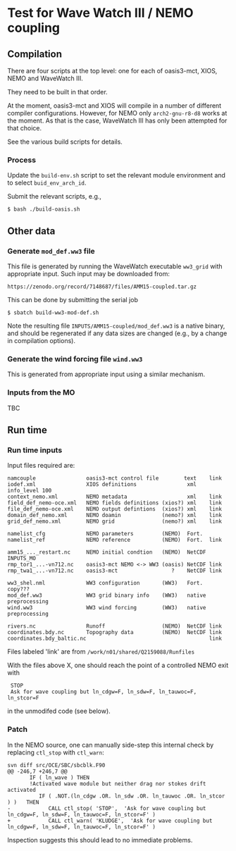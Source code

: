 # Test for Wave Watch III / NEMO coupling

## Compilation

There are four scripts at the top level: one for each of oasis3-mct, XIOS,
NEMO and WaveWatch III.

They need to be built in that order.

At the moment, oasis3-mct and XIOS will compile in a number of different
compiler configurations. However, for NEMO only `arch2-gnu-r8-d8` works
at the moment. As that is the case, WaveWatch III has only been attempted
for that choice.

See the various build scripts for details.

### Process

Update the `build-env.sh` script to set the relevant module environment
and to select `buid_env_arch_id`.

Submit the relevant scripts, e.g.,
```
$ bash ./build-oasis.sh
```

## Other data

### Generate `mod_def.ww3` file

This file is generated by running the WaveWatch executable `ww3_grid` with
appropriate input. Such input may be downloaded from:
```
https://zenodo.org/record/7148687/files/AMM15-coupled.tar.gz
```

This can be done by submitting the serial job
```
$ sbatch build-ww3-mod-def.sh
```
Note the resulting file `INPUTS/AMM15-coupled/mod_def.ww3` is a native
binary, and should be regenerated if any data sizes are changed (e.g.,
by a change in compilation options).

### Generate the wind forcing file `wind.ww3`

This is generated from appropriate input using a similar mechanism.

### Inputs from the MO

TBC

## Run time

### Run time inputs

Input files required are:
```
namcouple                oasis3-mct control file        text    link
iodef.xml                XIOS definitions                xml    info_level 100
context_nemo.xml         NEMO metadata                   xml    link
field_def_nemo-oce.xml   NEMO fields definitions (xios?) xml    link
file_def_nemo-oce.xml    NEMO output defintions  (xios?) xml    link
domain_def_nemo.xml      NEMO doamin             (nemo?) xml    link
grid_def_nemo.xml        NEMO grid               (nemo?) xml    link

namelist_cfg             NEMO parameters         (NEMO)  Fort.
namelist_ref             NEMO reference          (NEMO)  Fort.  link

amm15_..._restart.nc     NEMO initial condtion   (NEMO)  NetCDF INPUTS_MO
rmp_tor1_...-vn712.nc    oasis3-mct NEMO <-> WW3 (oasis) NetCDF link
rmp_twa1_...-vn712.nc    oasis3-mct                 ?    NetCDF link

ww3_shel.nml             WW3 configuration       (WW3)   Fort.  copy???
mod_def.ww3              WW3 grid binary info    (WW3)   native preprocessing
wind.ww3                 WW3 wind forcing        (WW3)   native preprocessing

rivers.nc                Runoff                  (NEMO)  NetCDF link
coordinates.bdy.nc       Topography data         (NEMO)  NetCDF link
coordinates.bdy_baltic.nc                                       link
```
Files labeled 'link' are from `/work/n01/shared/Q2159088/Runfiles`

With the files above X, one should reach the point of a controlled
NEMO exit with
```
 STOP
 Ask for wave coupling but ln_cdgw=F, ln_sdw=F, ln_tauwoc=F, ln_stcor=F
```
in the unmodifed code (see below).

### Patch

In the NEMO source, one can manually side-step this internal check by
replacing `ctl_stop` with `ctl_warn`:
```
svn diff src/OCE/SBC/sbcblk.F90
@@ -246,7 +246,7 @@
       IF ( ln_wave ) THEN
       !Activated wave module but neither drag nor stokes drift activated
          IF ( .NOT.(ln_cdgw .OR. ln_sdw .OR. ln_tauwoc .OR. ln_stcor ) )   THEN
-            CALL ctl_stop( 'STOP',  'Ask for wave coupling but ln_cdgw=F, ln_sdw=F, ln_tauwoc=F, ln_stcor=F' )
+            CALL ctl_warn( 'KLUDGE',  'Ask for wave coupling but ln_cdgw=F, ln_sdw=F, ln_tauwoc=F, ln_stcor=F' )
```
Inspection suggests this should lead to no immediate problems.

